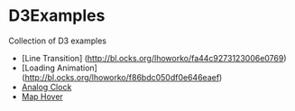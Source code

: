D3Examples
==========

Collection of D3 examples

- [Line Transition] (http://bl.ocks.org/lhoworko/fa44c9273123006e0769)
- [Loading Animation] (http://bl.ocks.org/lhoworko/f86bdc050df0e646eaef)
- [Analog Clock](http://bl.ocks.org/lhoworko/985ab410ef05e46775d5)
- [Map Hover](http://bl.ocks.org/lhoworko/7753a11efc189a936371)
